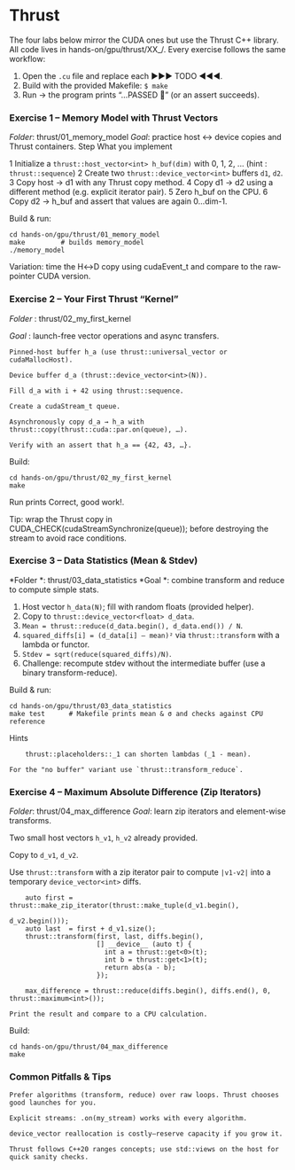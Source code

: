 # Thrust

The four labs below mirror the CUDA ones but use the Thrust C++ library. 
All code lives in hands-on/gpu/thrust/XX_<name>/.
Every exercise follows the same workflow:

1. Open the `.cu` file and replace each ►►► TODO ◄◄◄.
2. Build with the provided Makefile:   `$ make`   
3. Run → the program prints “…PASSED 🎉” (or an assert succeeds).

### Exercise 1 – Memory Model with Thrust Vectors

*Folder*: thrust/01_memory_model
*Goal*: practice host ↔ device copies and Thrust containers.
Step	What you implement

1	Initialize a `thrust::host_vector<int> h_buf(dim)` with 0, 1, 2, ... (hint : `thrust::sequence`)
2	Create two `thrust::device_vector<int>` buffers `d1`, `d2`.
3	Copy host → d1 with any Thrust copy method.
4	Copy d1 → d2 using a different method (e.g. explicit iterator pair).
5	Zero h_buf on the CPU.
6	Copy d2 → h_buf and assert that values are again 0…dim-1.

Build & run:
```
cd hands-on/gpu/thrust/01_memory_model
make         # builds memory_model
./memory_model
```
Variation: time the H↔D copy using cudaEvent_t and compare to the raw‐pointer CUDA version.
### Exercise 2 – Your First Thrust “Kernel”

*Folder* : thrust/02_my_first_kernel

*Goal* : launch-free vector operations and async transfers.

    Pinned-host buffer h_a (use thrust::universal_vector or cudaMallocHost).

    Device buffer d_a (thrust::device_vector<int>(N)).

    Fill d_a with i + 42 using thrust::sequence.

    Create a cudaStream_t queue.

    Asynchronously copy d_a → h_a with thrust::copy(thrust::cuda::par.on(queue), …).

    Verify with an assert that h_a == {42, 43, …}.

Build:
```
cd hands-on/gpu/thrust/02_my_first_kernel
make
```
Run prints Correct, good work!.

Tip: wrap the Thrust copy in CUDA_CHECK(cudaStreamSynchronize(queue)); before destroying the stream to avoid race conditions.
### Exercise 3 – Data Statistics (Mean & Stdev)

*Folder *: thrust/03_data_statistics
*Goal *: combine transform and reduce to compute simple stats.

1.	Host vector `h_data(N)`; fill with random floats (provided helper).
2.	Copy to `thrust::device_vector<float> d_data`.
3.	`Mean = thrust::reduce(d_data.begin(), d_data.end()) / N`.
4.	`squared_diffs[i] = (d_data[i] – mean)²` via `thrust::transform` with a lambda or functor.
5.	`Stdev = sqrt(reduce(squared_diffs)/N)`.
6.	Challenge: recompute stdev without the intermediate buffer (use a binary transform-reduce).

Build & run:
```
cd hands-on/gpu/thrust/03_data_statistics
make test      # Makefile prints mean & σ and checks against CPU reference
```
Hints

```
    thrust::placeholders::_1 can shorten lambdas (_1 - mean).
```

    For the "no buffer" variant use `thrust::transform_reduce`.

### Exercise 4 – Maximum Absolute Difference (Zip Iterators)

*Folder*: thrust/04_max_difference
*Goal*: learn zip iterators and element-wise transforms.

Two small host vectors `h_v1`, `h_v2` already provided.

Copy to `d_v1`, `d_v2`.

Use `thrust::transform` with a zip iterator pair to compute
`|v1-v2|` into a temporary `device_vector<int>` diffs.

```
    auto first = thrust::make_zip_iterator(thrust::make_tuple(d_v1.begin(),
                                                              d_v2.begin()));
    auto last  = first + d_v1.size();
    thrust::transform(first, last, diffs.begin(),
                      [] __device__ (auto t) {
                        int a = thrust::get<0>(t);
                        int b = thrust::get<1>(t);
                        return abs(a - b);
                      });

    max_difference = thrust::reduce(diffs.begin(), diffs.end(), 0, thrust::maximum<int>());
```

    Print the result and compare to a CPU calculation.

Build:
```
cd hands-on/gpu/thrust/04_max_difference
make
```

### Common Pitfalls & Tips

    Prefer algorithms (transform, reduce) over raw loops. Thrust chooses good launches for you.

    Explicit streams: .on(my_stream) works with every algorithm.

    device_vector reallocation is costly—reserve capacity if you grow it.

    Thrust follows C++20 ranges concepts; use std::views on the host for quick sanity checks.

